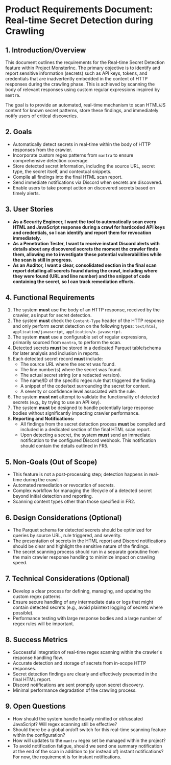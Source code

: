 # Product Requirements Document: Real-time Secret Detection during Crawling

## 1. Introduction/Overview

This document outlines the requirements for the Real-time Secret Detection feature within Project MonsterInc. The primary objective is to identify and report sensitive information (secrets) such as API keys, tokens, and credentials that are inadvertently embedded in the content of HTTP responses during the crawling phase. This is achieved by scanning the body of relevant responses using custom regular expressions inspired by `mantra`.

The goal is to provide an automated, real-time mechanism to scan HTML/JS content for known secret patterns, store these findings, and immediately notify users of critical discoveries.

## 2. Goals

*   Automatically detect secrets in real-time within the body of HTTP responses from the crawler.
*   Incorporate custom regex patterns from `mantra` to ensure comprehensive detection coverage.
*   Store detected secret information, including the source URL, secret type, the secret itself, and contextual snippets.
*   Compile all findings into the final HTML scan report.
*   Send immediate notifications via Discord when secrets are discovered.
*   Enable users to take prompt action on discovered secrets based on timely alerts.

## 3. User Stories

*   **As a Security Engineer, I want the tool to automatically scan every HTML and JavaScript response during a crawl for hardcoded API keys and credentials, so I can identify and report them for revocation immediately.**
*   **As a Penetration Tester, I want to receive instant Discord alerts with details about any discovered secrets the moment the crawler finds them, allowing me to investigate these potential vulnerabilities while the scan is still in progress.**
*   **As an Auditor, I want a clear, consolidated section in the final scan report detailing all secrets found during the crawl, including where they were found (URL and line number) and the snippet of code containing the secret, so I can track remediation efforts.**

## 4. Functional Requirements

1.  The system **must** use the body of an HTTP response, received by the crawler, as input for secret detection.
2.  The system **must** check the `Content-Type` header of the HTTP response and only perform secret detection on the following types: `text/html`, `application/javascript`, `application/x-javascript`.
3.  The system **must** use a configurable set of regular expressions, primarily sourced from `mantra`, to perform the scan.
4.  Detected secrets **must** be stored in a dedicated Parquet table/schema for later analysis and inclusion in reports.
5.  Each detected secret record **must** include:
    *   The source URL where the secret was found.
    *   The line number(s) where the secret was found.
    *   The actual secret string (or a redacted version).
    *   The name/ID of the specific regex rule that triggered the finding.
    *   A snippet of the code/text surrounding the secret for context.
    *   A severity or confidence level associated with the rule.
6.  The system **must not** attempt to validate the functionality of detected secrets (e.g., by trying to use an API key).
7.  The system **must** be designed to handle potentially large response bodies without significantly impacting crawler performance.
8.  **Reporting and Notifications:**
    *   All findings from the secret detection process **must** be compiled and included in a dedicated section of the final HTML scan report.
    *   Upon detecting a secret, the system **must** send an immediate notification to the configured Discord webhook. This notification should contain the details outlined in FR5.

## 5. Non-Goals (Out of Scope)

*   This feature is not a post-processing step; detection happens in real-time during the crawl.
*   Automated remediation or revocation of secrets.
*   Complex workflow for managing the lifecycle of a detected secret beyond initial detection and reporting.
*   Scanning content types other than those specified in FR2.

## 6. Design Considerations (Optional)

*   The Parquet schema for detected secrets should be optimized for queries by source URL, rule triggered, and severity.
*   The presentation of secrets in the HTML report and Discord notifications should be clear and highlight the sensitive nature of the findings.
*   The secret scanning process should run in a separate goroutine from the main crawler response handling to minimize impact on crawling speed.

## 7. Technical Considerations (Optional)

*   Develop a clear process for defining, managing, and updating the custom regex patterns.
*   Ensure secure handling of any intermediate data or logs that might contain detected secrets (e.g., avoid plaintext logging of secrets where possible).
*   Performance testing with large response bodies and a large number of regex rules will be important.

## 8. Success Metrics

*   Successful integration of real-time regex scanning within the crawler's response handling flow.
*   Accurate detection and storage of secrets from in-scope HTTP responses.
*   Secret detection findings are clearly and effectively presented in the final HTML report.
*   Discord notifications are sent promptly upon secret discovery.
*   Minimal performance degradation of the crawling process.

## 9. Open Questions

*   How should the system handle heavily minified or obfuscated JavaScript? Will regex scanning still be effective?
*   Should there be a global on/off switch for this real-time scanning feature within the configuration?
*   How will updates to the `mantra` regex set be managed within the project?
*   To avoid notification fatigue, should we send one summary notification at the end of the scan in addition to (or instead of) instant notifications? For now, the requirement is for instant notifications. 
